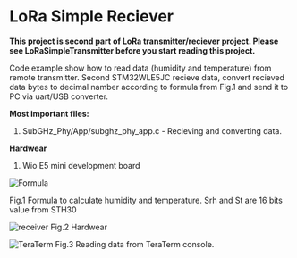 # LoRa Simple Reciever

**This project is second part of LoRa transmitter/reciever project. Please see LoRaSimpleTransmitter before you start reading this project.**

Code example show how to read data (humidity and temperature) from remote transmitter. Second STM32WLE5JC recieve data, convert recieved data bytes to decimal namber according to formula from Fig.1 and send it to PC via uart/USB converter.

**Most important files:**

1. SubGHz_Phy/App/subghz_phy_app.c - Recieving and converting data.

**Hardwear**

1. Wio E5 mini development board

![Formula](https://github.com/user-attachments/assets/68e000f3-e90c-4491-92d9-3daf80d56f99)

Fig.1 Formula to calculate humidity and temperature. Srh and St are 16 bits value from STH30

![receiver](https://github.com/user-attachments/assets/6c670857-171d-4dc9-adb8-7d5a6f720a0b)
Fig.2 Hardwear

![TeraTerm](https://github.com/user-attachments/assets/44f6b003-d7e2-4124-9e37-263ab257a795)
Fig.3 Reading data from TeraTerm console. 
